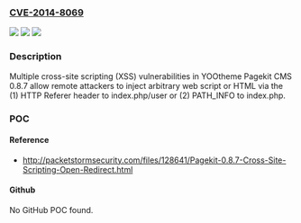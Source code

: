 ### [CVE-2014-8069](https://cve.mitre.org/cgi-bin/cvename.cgi?name=CVE-2014-8069)
![](https://img.shields.io/static/v1?label=Product&message=n%2Fa&color=blue)
![](https://img.shields.io/static/v1?label=Version&message=n%2Fa&color=blue)
![](https://img.shields.io/static/v1?label=Vulnerability&message=n%2Fa&color=brighgreen)

### Description

Multiple cross-site scripting (XSS) vulnerabilities in YOOtheme Pagekit CMS 0.8.7 allow remote attackers to inject arbitrary web script or HTML via the (1) HTTP Referer header to index.php/user or (2) PATH_INFO to index.php.

### POC

#### Reference
- http://packetstormsecurity.com/files/128641/Pagekit-0.8.7-Cross-Site-Scripting-Open-Redirect.html

#### Github
No GitHub POC found.

